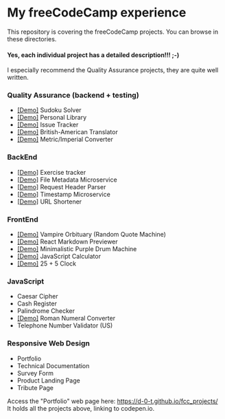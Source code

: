 # My freeCodeCamp experience

This repository is covering the freeCodeCamp projects. You can browse in these directories.
#### Yes, each individual project has a detailed description!!! ;-)  
I especially recommend the Quality Assurance projects, they are quite well written.

### Quality Assurance (backend + testing)
- [[Demo]](https://replit.com/@d-0-t/Sudoku-Solver) Sudoku Solver
- [[Demo]](https://replit.com/@d-0-t/Personal-Library) Personal Library
- [[Demo]](https://replit.com/@d-0-t/Issue-Tracker) Issue Tracker
- [[Demo]](https://replit.com/@d-0-t/American-British-Translator) British-American Translator
- [[Demo]](https://replit.com/@d-0-t/MetricImperial-Converter) Metric/Imperial Converter

### BackEnd

- [[Demo]](https://replit.com/@d-0-t/Exercise-Tracker) Exercise tracker
- [[Demo]](https://replit.com/@d-0-t/File-Metadata-Microservice) File Metadata Microservice
- [[Demo]](https://replit.com/@d-0-t/Request-Header-Parser-Microservice) Request Header Parser
- [[Demo]](https://replit.com/@d-0-t/Timestamp-Microservice) Timestamp Microservice
- [[Demo]](https://replit.com/@d-0-t/URL-Shortener) URL Shortener

### FrontEnd

- [[Demo]](https://codepen.io/d-o-t/full/xxrjbzo) Vampire Orbituary (Random Quote Machine)
- [[Demo]](https://codepen.io/d-o-t/full/RwgJyOP) React Markdown Previewer
- [[Demo]](https://codepen.io/d-o-t/full/jOwebed) Minimalistic Purple Drum Machine
- [[Demo]](https://codepen.io/d-o-t/full/OJgagZj) JavaScript Calculator
- [[Demo]](https://codepen.io/d-o-t/full/oNwJqer) 25 + 5 Clock

### JavaScript

- Caesar Cipher
- Cash Register
- Palindrome Checker
- [[Demo]](https://codepen.io/d-o-t/full/OJgdYvr) Roman Numeral Converter
- Telephone Number Validator (US)

### Responsive Web Design

- Portfolio
- Technical Documentation
- Survey Form
- Product Landing Page
- Tribute Page

Access the "Portfolio" web page here: https://d-0-t.github.io/fcc_projects/  
It holds all the projects above, linking to codepen.io.
